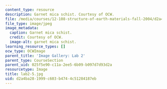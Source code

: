 ```yaml
---
content_type: resource
description: Garnet mica schist. Courtesy of OCW.
file: /media/courses/12-108-structure-of-earth-materials-fall-2004/d2a4ba281999c603b4744c51284187eb_lab2-5.jpg
file_type: image/jpeg
image_metadata:
  caption: Garnet mica schist.
  credit: Courtesy of OCW.
  image-alt: garnet mica schist.
learning_resource_types: []
ocw_type: OCWImage
parent_title: 'Image Gallery: Lab 2'
parent_type: CourseSection
parent_uid: 025f5e90-c11a-2ee5-6b09-b097d7d93d2a
resourcetype: Image
title: lab2-5.jpg
uid: d2a4ba28-1999-c603-b474-4c51284187eb
---
```

